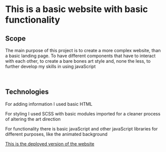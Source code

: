 <h1>This is a basic website with basic functionality</h1>

<h2>Scope</h2>

<p>The main purpose of this project is to create a more complex website, than a basic landing page. To have different components that have to interact with each other, to create a bare bones art style and, none the less, to further develop my skills in using javaScript</p>

</br>

<h2>Technologies</h2>
<p>For adding information I used basic HTML</p>

<p>For styling I used SCSS with basic modules imported for a cleaner process of altering the art direction</p>

<p>For functionality there is basic javaScript and other javaScript libraries for different purposes, like the animated background</p>



<a href="https://magnificent-fudge-e6b4cd.netlify.app/" target="_blank" rel="noopener noreferrer">This is the deployed version of the website</a>

